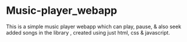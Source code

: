 # Music-player_webapp
This is a simple music player webapp which can play, pause, & also seek added songs in the library , created using just html, css & javascript.
